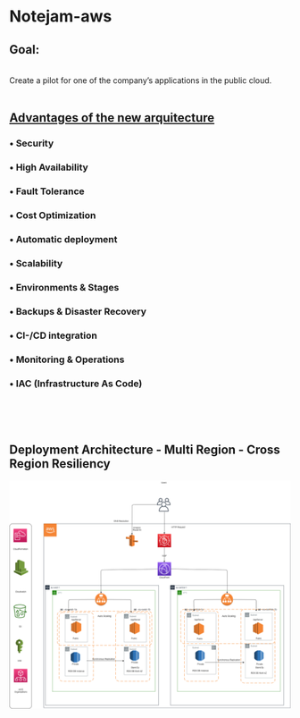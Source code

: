 # Notejam-aws




## Goal:
<br />
Create a pilot for one of the company’s applications in the public cloud.
<br />
<br />


## <ins>Advantages of the new arquitecture</ins>

### • Security  
### • High Availability    
### • Fault Tolerance    
### • Cost Optimization    
### • Automatic deployment  
### • Scalability
### • Environments & Stages
### • Backups & Disaster Recovery
### • CI-/CD integration
### • Monitoring & Operations
### • IAC (Infrastructure As Code)


<br /> 
<br /> 
<br /> 
  
  
  
  
##                 Deployment Architecture - Multi Region - Cross Region Resiliency

![alt text](https://github.com/Antonio-Redondo/notejam-aws/blob/main/notejam-architecture-diagram.png)